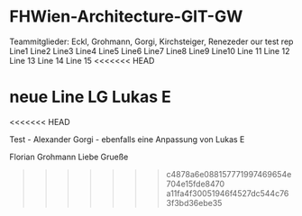 # FHWien-Architecture-GIT-GW
Teammitglieder: Eckl, Grohmann, Gorgi, Kirchsteiger, Renezeder
our test rep
Line1
Line2
Line3
Line4
Line5
Line6
Line7
Line8
Line9
Line10
Line 11
Line 12
Line 13
Line 14
Line 15
<<<<<<< HEAD


neue Line LG Lukas E
=======
<<<<<<< HEAD

Test - Alexander Gorgi - ebenfalls eine Anpassung von Lukas E

Florian Grohmann Liebe Grueße
>>>>>>> c4878a6e088157771997469654e704e15fde8470
>>>>>>> a11fa4f30051946f4527dc544c763f3bd36ebe35
